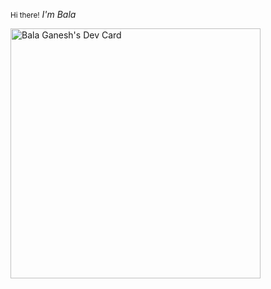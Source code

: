 <span><small>Hi there!</small> <em>I'm Bala</em></span>

<!--
**BalaGanesh5/BalaGanesh5** is a ✨ _special_ ✨ repository because its `README.md` (this file) appears on your GitHub profile.

Here are some ideas to get you started:

- 🔭 I’m currently working on ...
- 🌱 I’m currently learning ...
- 👯 I’m looking to collaborate on ...
- 🤔 I’m looking for help with ...
- 💬 Ask me about ...
- 📫 How to reach me: ...
- 😄 Pronouns: ...
- ⚡ Fun fact: ...
-->
<a href="https://app.daily.dev/BalaGanesh9"><img src="https://api.daily.dev/devcards/3a9428b3024a472d9e69da738cb807a0.png?r=s7v" width="400" alt="Bala Ganesh's Dev Card"/></a>
